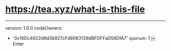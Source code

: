 # https://tea.xyz/what-is-this-file
---
version: 1.0.0
codeOwners:
  - '0x16Dc4922d9d3b927cFd8063139dBFDFFaD58DfA7'
quorum: 1
￼Enter
